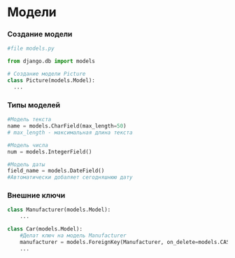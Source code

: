 # Модели

### Создание модели
```python
#file models.py

from django.db import models

# Создание модели Picture
class Picture(models.Model):
  ...
```


### Типы моделей
```python
#Модель текста
name = models.CharField(max_length=50)
# max_length - максимальная длина текста

#Модель числа
num = models.IntegerField()

#Модель даты
field_name = models.DateField()
#Автоматически добаляет сегодняшнюю дату

```

### Внешние ключи
```python
class Manufacturer(models.Model):
    ...

class Car(models.Model):
    #Делат ключ на модель Manufacturer
    manufacturer = models.ForeignKey(Manufacturer, on_delete=models.CASCADE)
    ...
```

